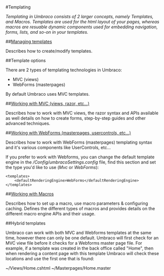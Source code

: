 #Templating

_Templating in Umbraco consists of 2 larger concepts, namely Templates, and Macros. Templates are used for the html layout of your pages, whereas macros are resuable dynamic components used for embedding navigation, forms, lists, and so-on in your templates._

##[Managing templates](managing-templates.md)

Describes how to create/modify templates.

##Template options

There are 2 types of templating technologies in Umbraco:

* MVC (views)
* WebForms (masterpages)

By default Umbraco uses MVC templates.

##[Working with MVC (views, razor, etc...)](Mvc/index.md)

Describes how to work with MVC views, the razor syntax and APIs available as well details on how to create forms, step-by-step guides and other advanced techniques.

##[Working with WebForms (masterpages, usercontrols, etc...)](Masterpages/index.md)

Describes how to work with WebForms (masterpages) templating syntax and it's various components like UserControls, etc...

If you prefer to work with Webforms, you can change the default template engine in the */Config/umbracoSettings.config* file, find this section and set the type you'd like to use (*Mvc* or *WebForms*):

	<templates>
		<defaultRenderingEngine>WebForms</defaultRenderingEngine>
	</templates>

##[Working with Macros](Macros/index.md)

Describes how to set up a macro, use macro parameters & configuring caching. Defines the different types of macros and provides details on the different macro engine APIs and their usage. 

##Hybrid templates

Umbraco can work with both MVC and Webforms templates at the same time, however there can only be one default. Umbraco will first check for an MVC view file before it checks for a Webforms master page file. For example, if a template was created in the back office called "Home", then when rendering a content page with this template Umbraco will check these locations and use the first one that is found:

~/Views/Home.cshtml
~/Masterpages/Home.master


